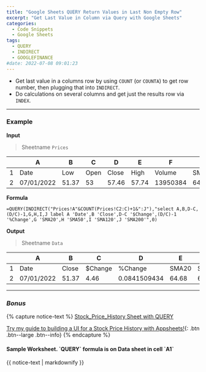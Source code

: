 ```yaml
---
title: "Google Sheets QUERY Return Values in Last Non Empty Row"
excerpt: "Get Last Value in Column via Query with Google Sheets"
categories:
  - Code Snippets
  - Google Sheets
tags:
  - QUERY
  - INDIRECT
  - GOOGLEFINANCE
#date: 2022-07-08 09:01:23
---
```


- Get last value in a columns row by using `COUNT` (or `COUNTA`) to get row number, then plugging that into `INDIRECT`.  
- Do calculations on several columns and get just the results row via `INDEX`.

---

### **Example**

**Input**

> Sheetname `Prices`

|     |A|B|C|D|E|F|G|H|I|J|
| --- | ---------- | ----- | ---- | ----- | ----- | -------- | ----- | ------- | ------ | -------- |
|  1  | Date       | Low   | Open | Close | High  | Volume   | SMA20 | SMA50   | SMA120 | SMA200   |
|  2  | 07/01/2022 | 51.37 | 53   | 57.46 | 57.74 | 13950384 | 64.68 | 63.6046 | 46.133 | 34.76575 |

**Formula**

~~~ excel
=QUERY(INDIRECT("Prices!A"&COUNT(Prices!C2:C)+1&":J"),"select A,B,D-C,(D/C)-1,G,H,I,J label A 'Date',B 'Close',D-C '$Change',(D/C)-1 '%Change',G 'SMA20',H 'SMA50',I 'SMA120',J 'SMA200'",0)
~~~

**Output**

> Sheetname `Data`

|     |A|B|C|D|E|F|G|H|
| --- | ---------- | ----- | ------- | ------------ | ----- | ------- | ------ | -------- |
|  1  | Date       | Close | $Change | %Change      | SMA20 | SMA50   | SMA120 | SMA200   |
|  2  | 07/01/2022 | 51.37 | 4.46    | 0.0841509434 | 64.68 | 63.6046 | 46.133 | 34.76575 |

---

### ***Bonus***

{% capture notice-text %}
[Stock_Price_History Sheet with QUERY](https://docs.google.com/spreadsheets/d/1VjLE5rUbDxR17kJVcskBnCeOeFmra4xk_s3TErnBuf4/edit?usp=sharing)

[Try my guide to building a UI for a Stock Price History with Appsheets!](#url-here){: .btn .btn--large .btn--info}
{% endcapture %}

<div class="notice--info text-center">
  <h4 class="no_toc">Sample Worksheet. `QUERY` formula is on Data sheet in cell `A1`</h4>

  {{ notice-text | markdownify }}

</div>